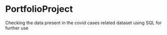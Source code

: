 # PortfolioProject
Checking the data present in the covid cases related dataset using SQL for further use 
